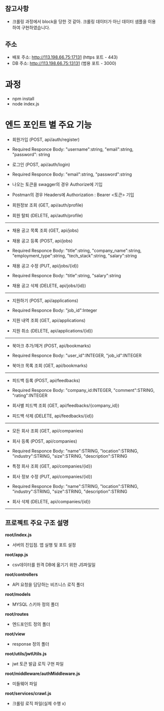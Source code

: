 ## 참고사항
- 크롤링 과정에서 block을 당한 것 같아. 크롤링 데이터가 아닌 데이터 샘플을 이용하여 구현하였습니다.

## 주소
- 배포 주소: http://113.198.66.75:17131 (https 포트 - 443)
- DB 주소: http://113.198.66.75:13131 (범용 포트 - 3000)

# 과정
- npm install
- node index.js

# 엔드 포인트 별 주요 기능
- 회원가입 (POST, api/auth/register)
- Required Responce Body: "username":string, "email":string, "password": string

- 로그인 (POST, api/auth/login)
- Required Responce Body: "email":string, "password":string
- 나오는 토큰을 swagger의 경우 Authorize에 기입
- Postman의 경우 Headers에 Authorization : Bearer <토큰> 기입

- 회원정보 조회 (GET, api/auth/profile)

- 회원 탈퇴 (DELETE, api/auth/profile)
-------------------------------------------------------------
- 채용 공고 목록 조회 (GET, api/jobs)

- 채용 공고 등록 (POST, api/jobs)
- Required Responce Body: "title":string, "company_name":string, "employment_type":string, "tech_stack":string, "salary":string

- 채용 공고 수정 (PUT, api/jobs/{id})
- Required Responce Body: "title":string, "salary":string

- 채용 공고 삭제 (DELETE, api/jobs/{id})
-------------------------------------------------------------
- 지원하기 (POST, api/applications)
- Required Responce Body: "job_id":Integer

- 지원 내역 조회 (GET, api/applications)

- 지원 취소 (DELETE, api/applications/{id})
-------------------------------------------------------------
- 북마크 추가/제거 (POST, api/bookmarks)
- Required Responce Body: "user_id":INTEGER, "job_id":INTEGER

- 북마크 목록 조회 (GET, api/bookmarks)
-------------------------------------------------------------
- 피드백 등록 (POST, api/feedbacks)
- Required Responce Body: "company_id:INTEGER, "comment":STRING, "rating":INTEGER

- 회사별 피드백 조회 (GET, api/feedbacks/{company_id})

- 피드백 삭제 (DELETE, api/feedbacks/{id})
-------------------------------------------------------------
- 모든 회사 조회 (GET, api/companies)

- 회사 등록 (POST, api/companies)
- Required Responce Body: "name":STRING, "location":STRING, "industry":STRING, "size":STRING, "description":STRING

- 특정 회사 조회 (GET, api/companies/{id})

- 회사 정보 수정 (PUT, api/companies/{id})
- Required Responce Body: "name":STRING, "location":STRING, "industry":STRING, "size":STRING, "description":STRING

- 회사 삭제 (DELETE, api/companies/{id})
-------------------------------------------------------------

## 프로젝트 주요 구조 설명
**root/index.js**
- 서버의 진입점. 앱 실행 및 포트 설정

**root/app.js**
- csv데이터를 원격 DB에 옮기기 위한 JS파일일

**root/controllers**
- API 요청을 담당하는 비즈니스 로직 폴더

**root/models**
- MYSQL 스키마 정의 폴더

**root/routes**
- 엔드포인트 정의 폴더

**root/view**
- response 정의 폴더

**root/utils/jwtUtils.js**
- jwt 토큰 발급 로직 구현 파일

**root/middleware/authMiddleware.js**
- 미들웨어 파일

**root/services/crawl.js**
- 크롤링 로직 파일(실제 수행 x)
